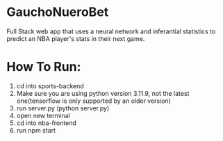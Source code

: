 # GauchoNueroBet
Full Stack web app that uses a neural network and inferantial statistics to predict an NBA player's stats in their next game.


# How To Run:
1. cd into sports-backend
2. Make sure you are using python version 3.11.9, not the latest one(tensorflow is only supported by an older version)
3. run server.py (python server.py)
4. open new terminal
5. cd into nba-frontend
6. run npm start
